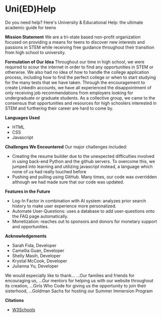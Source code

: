 # Uni(ED)Help
Do you need help? Here's University &amp; Educational Help: the ultimate academic guide for teens

**Mission Statement**
We are a tri-state based non-profit organization focused on providing a means for teens to discover new interests and passions in STEM while receiving free guidance throughout their transition from high school to university.

**Formulation of Our Idea**
Throughout our time in high school, we were required to scour the internet in order to find any opportunities in STEM or otherwise. We also had no idea of how to handle the college application process, including how to find the perfect college or when to  start studying for the many tests that we have taken. Through the encouragement to create LinkedIn accounts, we have all experienced the disappointment of only receiving job recommendations from employers looking for undergraduate or graduate students. As a collective group, we came to the consensus that opportunities and resources for high schoolers interested in STEM and furthering their career are hard to come by.

**Languages Used**
* HTML
* CSS
* Javascript

**Challenges We Encountered**
Our major challenges included: 
* Creating the resume builder due to the unexpected difficulties involved in using back-end Python and the github servers. To overcome this, we jumped into learning and utilizing javascript instead, a language which none of us had really touched before
* Pushing and pulling using GitHub. Many times, our code was overridden although we had made sure that our code was updated.

**Features in the Future**
* Log-In Factor in combination with AI system: analyzes prior search history to make user experience more personalized.
* Automate User-Questions: uses a database to add user-questions onto the FAQ page automatically.
* Monetization: reaches out to sponsors and donors for monetary support and opportunities.

**Acknowledgements**
* Sarah Fida, Developer
* Camellia Guan, Developer
* Shelly Masih, Developer
* Krystal McCook, Developer
* Julianna Yu, Developer

We would especially like to thank…
...Our families and friends for encouraging us,
...Our mentors for helping us with our website throughout its creation,
...Girls Who Code for giving us the opportunity to join their sisterhood,
...Goldman Sachs for hosting our Summer Immersion Program


**Citations**
* [W3Schools](https://www.w3schools.com)
